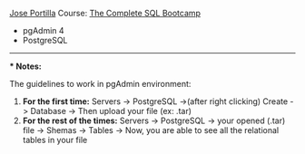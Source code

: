<a href="https://www.udemy.com/user/joseportilla/" target="_blank">Jose Portilla</a> Course: <a href="https://www.udemy.com/course/the-complete-sql-bootcamp/" target="_blank">The Complete SQL Bootcamp</a>

<ul>
  <li>pgAdmin 4</li>
  <li>PostgreSQL</li>
</ul>
<hr>

<strong>*  Notes:</strong>

The guidelines to work in pgAdmin environment:

<ol>
  <li><strong>For the first time:</strong> Servers -> PostgreSQL ->(after right clicking) Create -> Database -> Then upload your file (ex: .tar)</li>
  <li><strong>For the rest of the times:</strong> Servers -> PostgreSQL -> your opened (.tar) file -> Shemas -> Tables -> Now, you are able to see all the relational tables in your file</li>
</ol>
